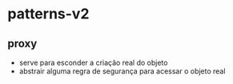 # patterns-v2

## proxy
- serve para esconder a criação real do objeto
- abstrair alguma regra de segurança para acessar o objeto real
